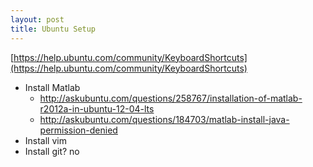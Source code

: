```yaml
---
layout: post
title: Ubuntu Setup
---
```


[https://help.ubuntu.com/community/KeyboardShortcuts](https://help.ubuntu.com/community/KeyboardShortcuts)

- Install Matlab
  - http://askubuntu.com/questions/258767/installation-of-matlab-r2012a-in-ubuntu-12-04-lts
  - http://askubuntu.com/questions/184703/matlab-install-java-permission-denied
- Install vim
- Install git? no

